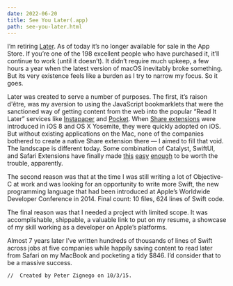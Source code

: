 ```yaml
---
date: 2022-06-20
title: See You Later(.app)
path: see-you-later.html
---
```

I’m retiring [Later](https://launchsoft.co/later.html). As of today it’s no longer available for sale in the App Store. If you’re one of the 198 excellent people who have purchased it, it’ll continue to work (until it doesn’t). It didn’t require much upkeep, a few hours a year when the latest version of macOS inevitably broke something. But its very existence feels like a burden as I try to narrow my focus. So it goes.

Later was created to serve a number of purposes. The first, it’s raison d'être, was my aversion to using the JavaScript bookmarklets that were the sanctioned way of getting content from the web into the popular “Read It Later” services like [Instapaper](https://instapaper.com) and [Pocket](https://getpocket.com). When [Share extensions](https://developer.apple.com/library/archive/documentation/General/Conceptual/ExtensibilityPG/Share.html) were introduced in iOS 8 and OS X Yosemite, they were quickly adopted on iOS. But without existing applications on the Mac, none of the companies bothered to create a native Share extension there — I aimed to fill that void. The landscape is different today. Some combination of Catalyst, SwiftUI, and Safari Extensions have finally made [this](https://apps.apple.com/us/app/instapaper-save/id1481302432?mt=12) [easy](https://apps.apple.com/us/app/save-to-pocket/id1477385213?mt=12) [enough](https://apps.apple.com/us/app/save-to-matter/id1548677272?mt=12) to be worth the trouble, apparently.

The second reason was that at the time I was still writing a lot of Objective-C at work and was looking for an opportunity to write more Swift, the new programming language that had been introduced at Apple’s Worldwide Developer Conference in 2014. Final count: 10 files, 624 lines of Swift code.

The final reason was that I needed a project with limited scope. It was accomplishable, shippable, a valuable link to put on my resume, a showcase of my skill working as a developer on Apple’s platforms.

Almost 7 years later I’ve written hundreds of thousands of lines of Swift across jobs at five companies while happily saving content to read later from Safari on my MacBook and pocketing a tidy $846. I’d consider that to be a massive success.

`//  Created by Peter Zignego on 10/3/15.`
